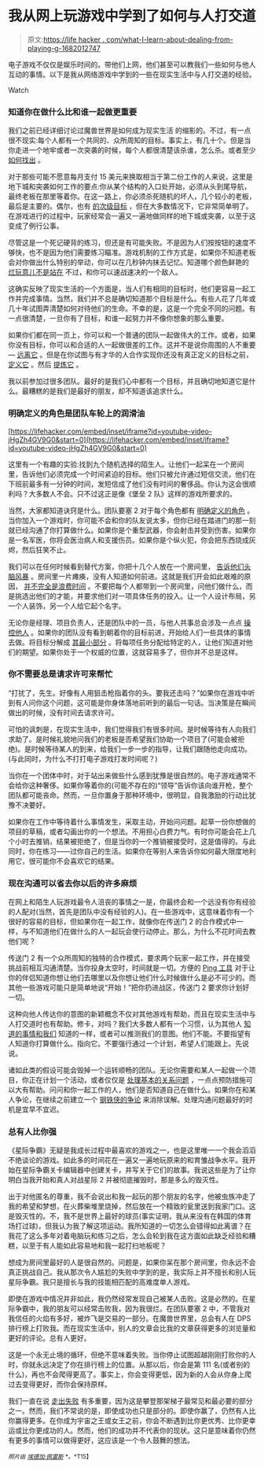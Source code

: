 # 我从网上玩游戏中学到了如何与人打交道

> 原文:[https://life hacker . com/what-I-learn-about-dealing-from-playing-g-1682012747](https://lifehacker.com/what-i-learned-about-dealing-with-people-from-playing-g-1682012747)

电子游戏不仅仅是娱乐时间的。带他们上网，他们甚至可以教我们一些如何与他人互动的事情。以下是我从网络游戏中学到的一些在现实生活中与人打交道的经验。

Watch

### 知道你在做什么比和谁一起做更重要

我们之前已经详细讨论过魔兽世界是如何成为现实生活 的缩影的。不过，有一点很不现实:每个人都有一个共同的、众所周知的目标。事实上，有几十个。但是当你走进一个地牢或者一次突袭的时候，每个人都很清楚该杀谁，怎么杀。或者至少 [如何找出](http://wow.gamepedia.com/Dungeon_Journal) 。

对于那些可能不愿意每月支付 15 美元来换取相当于第二份工作的人来说，这里是地下城和突袭如何工作的要点:你从某个结构的入口处开始，必须从头到尾导航，最终老板在那里等着你。在这一路上，你必须杀死随机的坏人，几个较小的老板，最后是主要的。偶尔，也有 [的次级目标](https://www.youtube.com/watch?v=TUQBLPJI9ss) ，但在大多数情况下，它非常简单明了。在游戏进行的过程中，玩家经常会一遍又一遍地做同样的地下城或突袭，以至于这变成了例行公事。

尽管这是一个死记硬背的练习，但还是有可能失败。不是因为人们按按钮的速度不够快，也不是因为他们需要练习瞄准。游戏机制的工作方式是，如果你不知道老板会对你做出什么特别的举动，你可以在几秒钟内抹去记忆。知道哪个颜色鲜艳的 [烂玩意儿不是站在](http://www.wowwiki.com/Stay_out_of_the_fire) 不过，和你可以速战速决的一个敌人。

这确实反映了现实生活的一个方面是，当人们有相同的目标时，他们更容易一起工作并完成事情。当然，我们并不总是确切知道那个目标是什么。有些人花了几年或几十年试图弄清楚如何对待他们的生命。不幸的是，这是一个完全不同的问题。有一点很清楚，一旦你有了目标，和谁一起努力并不像你想象的那么重要。

如果你们都在同一页上，你可以和一个普通的团队一起做伟大的工作。或者，如果你没有目标，你可以和合适的人一起做很差的工作。这并不是说你周围的人不重要— [远离它](https://lifehacker.com/how-the-people-around-you-affect-personal-success-5926309) 。但是在你试图与有才华的人合作实现你还没有真正定义的目标之前， [定义它](http://lifehacker.com/how-can-i-turn-my-mess-of-ideas-into-something-organize-5959742) 。然后 [提炼它](http://lifehacker.com/get-your-ideas-out-of-your-head-to-start-improving-them-1675277534) 。

我以前参加过很多团队。最好的是我们心中都有一个目标，并且确切地知道它是什么。最糟糕的是我们是最好的朋友，却不知道该追求什么。

### **明确定义的角色是团队车轮上的润滑油**

 [https://lifehacker.com/embed/inset/iframe?id=youtube-video-jHgZh4GV9G0&start=0](https://lifehacker.com/embed/inset/iframe?id=youtube-video-jHgZh4GV9G0&start=0) 

这里有一个有趣的实验:找到九个随机选择的陌生人。让他们一起呆在一个房间里，告诉他们必须完成一个时间紧迫的目标。他们只被允许通过短信交流，他们在下班前最多有一分钟的时间，发短信成了他们没有时间的奢侈品。你认为这会很顺利吗？大多数人不会。只不过这正是像《堡垒 2 队》这样的游戏所要求的。

当然，大家都知道诀窍是什么。团队要塞 2 对于每个角色都有 [明确定义的角色](https://www.youtube.com/playlist?list=PLQaj1mLg7mqeJPDA0-23XZVgQrd-55RHl) 。当你加入一个游戏时，你可能不会和你的队友说太多，但你已经在踏进门的那一刻就已经沟通了你打算做什么。如果你是个重型武器，你会射击并受到伤害。如果你是一名军医，你将会医治病人和支援伤员。如果你是个纵火犯，你会把东西烧成灰烬，然后狂笑不止。

我们可以在任何时候看到替代方案，你把十几个人放在一个房间里， [告诉他们头脑风暴](http://lifehacker.com/dont-brainstorm-in-meetings-come-to-meetings-with-ide-1463247652) 。房间里一片瘫痪，没有人知道如何前进。这就是我们开会如此艰难的原因， [并不完全是浪费时间](http://lifehacker.com/how-to-have-a-meeting-that-isnt-a-complete-waste-of-tim-1570834406) 。不要把每个人都带到一个房间里，问他们做什么，而是挑选出他们的才能，并要求他们对一项具体任务的投入。让一个人设计布局，另一个人装饰，另一个人给它起个名字。

无论你是经理、项目负责人，还是团队中的一员，与他人共事总会涉及一点点 [操控他人](https://lifehacker.com/how-to-manipulate-people-to-do-what-you-want-without-ab-5869772) 。如果你的团队没有看到朝着你的目标前进，开始给人们一些具体的事情去做。将目标分解成 [其最小部分](http://lifehacker.com/break-big-tasks-into-smaller-pieces-to-avoid-distractio-1498674433) 。将每项任务分配给特定的人，让他们知道对他们的期望。如果你处于一个权威的位置，这就容易多了，但你并不总是这样。

### **你不需要总是请求许可来帮忙**

“打扰了，先生。好像有人用狙击枪指着你的头。要我还击吗？”如果你在游戏中听到有人问你这个问题，这可能是你身体落地前听到的最后一句话。当决策是在瞬间做出的时候，没有时间去请求许可。

可怕的讽刺是，在现实生活中，我们觉得我们有很多时间。是时候等待有人向我们求助了。是时候礼貌地问我们的老板是否希望我们协助一个项目了(可能会被拒绝)。是时候等待某人的到来，给我们一步一步的指导，让我们跟随他走向成功。(与此同时，为什么不打打电子游戏打发时间呢？)

当你在一个团体中时，对于站出来做些什么感到犹豫是很自然的。电子游戏通常不会给你这种奢侈。如果你等着你的(可能不存在的)“领导”告诉你该向谁开枪，整个团队都可能丧命。然而，一旦你置身于那种环境中，很明显，自我激励的行动比犹豫不决要好。

如果你在工作中等待着什么事情发生，采取主动，开始问问题。起草一份你想做的项目的草稿，或者勾画出你的一个想法。不用担心白费力气。有时你可能会花上几个小时去推销，结果被拒绝了，但是当你的一个推销被接受时，这是值得的。与此同时，你在练习——过你自己的生活。如果你在等别人来告诉你如何最大限度地利用它，很可能你不会喜欢它的结果。

### **现在沟通可以省去你以后的许多麻烦**

在网上和陌生人玩游戏最令人沮丧的事情之一是，你最终会和一个远没有你有经验的人配对(当然，首先是团队中没有经验的人)。在一些游戏中，这意味着你有一个很好的容易的目标，但如果你在一起工作，就像你在传送门 2 的合作模式中一样，与不知道他们在做什么的人一起玩会使行动停止。那么，为什么不花时间去教他们呢？

传送门 2 有一个众所周知的独特的合作模式，要求两个玩家一起工作，并在接受挑战前相互沟通清楚。当你投身太空时，时间就是一切。方便的 [Ping 工具](http://theportalwiki.com/wiki/Ping_Tool) 对于让你的伴侣知道你想让他们去哪里以及你想让他们什么时候做什么是必不可少的。而其他一些游戏可能只是简单地说“开始！”把你扔进战区，传送门 2 要求你计划好一切。

这种向他人传达你的意图的新颖概念不仅对其他游戏有帮助，而且在现实生活中与人打交道时也有帮助。修卡，对吗？我们大多数人都有一个习惯，认为其他人 [知道的事情和我们](http://xkcd.com/1053/) 知道的一样，或者可以推测我们的意图。他们不能。不要指望有人知道你打算做什么。指向它。不要强行通过一个计划，希望人们能跟上。先说说。

诸如此类的假设可能会毁掉一个运转顺畅的团队。无论你需要和某人一起做一个项目，你正在计划一个活动，或者仅仅是 [处理基本的关系问题](https://lifehacker.com/how-to-turn-an-argument-into-a-productive-discussion-1171337265) ，一点点预防措施可以大有帮助。问问和你一起工作的人，他们是否知道自己在做什么。如果你在和某人争论，在继续之前建立一个 [钢铁侠的争论](http://lifehacker.com/utilize-the-steel-man-tactic-to-argue-more-effectivel-1632402742) 来消除误解。处理沟通问题最好的时机是宜早不宜迟。

### **总有人比你强**

《星际争霸》无疑是我成长过程中最喜欢的游戏之一，也是这里唯一一个我会滔滔不绝谈论的游戏。如此多的时间花在一遍又一遍地玩原来的和育雏战争水平。我开始在星际争霸关卡编辑器中创建关卡，并写关于它们的故事。我说这些是为了让你明白当我开始和真人对战星际 2 并被彻底摧毁时，那是多么的毁灭性。

出于对他匿名的尊重，我不会说出和我一起玩的那个朋友的名字，他被虫族冲走了我的希望和梦想，在火葬柴堆里烧掉，然后放在一个精致的瓮里送到我家门口。这是毁灭性的。不，我不是世界上最好的球员(事实证明，我从来没有在韩国的体育场打过球)，但我认为我了解这项运动。我所知道的一切怎么会错得如此离谱？在我花了这么多年对着电脑玩和练习之后，怎么会轮到我在这方面如此缺乏经验和糟糕，以至于有人能如此容易地和我一起打扫地板呢？

想成为房间里最好的人是很自然的。问题是，如果你呆在那个房间里，你永远不会真正挑战自己。我从那次令人尴尬的失败中学到的是，我实际上并不擅长和别人玩星际争霸。我只是擅长与我的技能相匹配的高难度单人游戏。

即使在游戏中情况并非如此，我仍然经常发现自己被某人击败。这是必然的。在星际争霸中，我的朋友可以经常击败我，因为我很烂。在团队要塞 2 中，不管我对我信任的火焰有多好，被炸飞是交易的一部分。在魔兽世界里，总会有人在 DPS 排行榜上打败我。而在现实生活中，别人的文章会比我的文章获得更多的浏览量和更好的评论。总有人更好。

这是一个永无止境的循环，但绝不意味着失败。当你停止试图超越刚刚打败你的人时，你就永远决定了你在排行榜上的位置。从那以后，你会是第 111 名(或者别的什么)，再也不会爬得更高了。事实上，你会变得更低，因为新的人会从你身上爬过去变得更好，而你会保持原样。

我们一直在说 [走出失败](https://lifehacker.com/how-to-move-past-failure-1597951611) 有多重要，因为这是攀登那架梯子最常见和最必要的部分之一。然而，我们不常说的是，即使成功也只是部分的。即使你赢了，仍然有人比你赢得更多。在你成为宇宙之王或女王之前，你会不断遇到比你更优秀、比你更幸运或比你更成功的人。然而，他们的成功并不代表你的现状。这只是意味着你仍然有更多的事情可以做得更好，这应该是一个令人鼓舞的想法。

<small>*照片由*</small> [<small>*埃德加·佩雷斯*</small>](http://www.flickr.com/photos/edrperez/3569118340/in/photolist-8MrdtZ-8MjbGV-8teNjB-4XCdgV-6rjupK-5prppY-52UbXy-4sb98w-aqLm3i-6rjurX-6rjvvP-6roEx7-6roDuq-6rjuPF-6rjuon-6roDPj-6rju9n-6roEis-6roDKh-6roCQ3-9xs1JC-9tFM8E-9uNGzX-9w3cy2-9rspvt-4K95CF-94dath-4rkmMr-8WC6Ex-8teNjx-4QRtvh-79Joy4-8WFa2S-8qHZsV-4db5z3-5KJRUk-8WFaT9-52UbWJ-8WC7tR-5XTcZY-8pD2xZ-52Z5QS-8nk3Gk-7E2cED-7E2cEg-7E2cCM-a9LqxP-5pn8gH-5Sep98-8WFaqC) <small>*。*T15】</small>